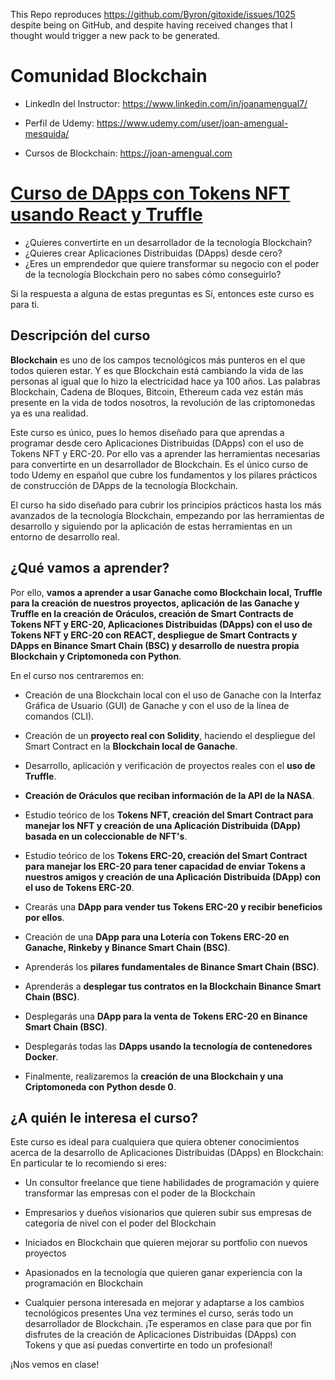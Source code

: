 This Repo reproduces https://github.com/Byron/gitoxide/issues/1025 despite being on GitHub, and despite having
received changes that I thought would trigger a new pack to be generated.

# Comunidad Blockchain 

* LinkedIn del Instructor: https://www.linkedin.com/in/joanamengual7/

* Perfil de Udemy: https://www.udemy.com/user/joan-amengual-mesquida/

* Cursos de Blockchain: https://joan-amengual.com

# [Curso de DApps con Tokens NFT usando React y Truffle](https://joan-amengual.com)

* ¿Quieres convertirte en un desarrollador de la tecnología Blockchain?
* ¿Quieres crear Aplicaciones Distribuidas (DApps) desde cero?
* ¿Eres un emprendedor que quiere transformar su negocio con el poder de la tecnología Blockchain pero no sabes cómo conseguirlo?

Si la respuesta a alguna de estas preguntas es Sí, entonces este curso es para ti.

## Descripción del curso 

**Blockchain** es uno de los campos tecnológicos más punteros en el que todos quieren estar. Y es que Blockchain está cambiando la vida de las personas al igual que lo hizo la electricidad hace ya 100 años. Las palabras Blockchain, Cadena de Bloques, Bitcoin, Ethereum cada vez están más presente en la vida de todos nosotros, la revolución de las criptomonedas ya es una realidad.

Este curso es único, pues lo hemos diseñado para que aprendas a programar desde cero Aplicaciones Distribuidas (DApps) con el uso de Tokens NFT y ERC-20. Por ello vas a aprender las herramientas necesarias para convertirte en un desarrollador de Blockchain.
Es el único curso de todo Udemy en español que cubre los fundamentos y los pilares prácticos de construcción de DApps de la tecnología Blockchain.

El curso ha sido diseñado para cubrir los principios prácticos hasta los más avanzados de la tecnología Blockchain, empezando por las herramientas de desarrollo y siguiendo por la aplicación de estas herramientas en un entorno de desarrollo real.

## ¿Qué vamos a aprender?

Por ello, **vamos a aprender a usar Ganache como Blockchain local, Truffle para la creación de nuestros proyectos, aplicación de las Ganache y Truffle en la creación de Oráculos, creación de Smart Contracts de Tokens NFT y ERC-20, Aplicaciones Distribuidas (DApps) con el uso de Tokens NFT y ERC-20 con REACT, despliegue de Smart Contracts y DApps en Binance Smart Chain (BSC) y desarrollo de nuestra propia Blockchain y Criptomoneda con Python**.

En el curso nos centraremos en:
* Creación de una Blockchain local con el uso de Ganache con la Interfaz Gráfica de Usuario (GUI) de Ganache y con el uso de la línea de comandos (CLI).

* Creación de un **proyecto real con Solidity**, haciendo el despliegue del Smart Contract en la **Blockchain local de Ganache**.

* Desarrollo, aplicación y verificación de proyectos reales con el **uso de Truffle**.

* **Creación de Oráculos que reciban información de la API de la NASA**. 

* Estudio teórico de los **Tokens NFT, creación del Smart Contract para manejar los NFT y creación de una Aplicación Distribuida (DApp) basada en un coleccionable de NFT's**.

* Estudio teórico de los **Tokens ERC-20, creación del Smart Contract para manejar los ERC-20 para tener capacidad de enviar Tokens a nuestros amigos y creación de una Aplicación Distribuida (DApp) con el uso de Tokens ERC-20**.

* Crearás una **DApp para vender tus Tokens ERC-20 y recibir beneficios por ellos**.

* Creación de una **DApp para una Lotería con Tokens ERC-20 en Ganache, Rinkeby y Binance Smart Chain (BSC)**.

* Aprenderás los **pilares fundamentales de Binance Smart Chain (BSC)**.

* Aprenderás a **desplegar tus contratos en la Blockchain Binance Smart Chain (BSC)**.

* Desplegarás una **DApp para la venta de Tokens ERC-20 en Binance Smart Chain (BSC)**.

* Desplegarás todas las **DApps usando la tecnología de contenedores Docker**.

* Finalmente, realizaremos la **creación de una Blockchain y una Criptomoneda con Python desde 0**.

## ¿A quién le interesa el curso?

Este curso es ideal para cualquiera que quiera obtener conocimientos acerca de la desarrollo de Aplicaciones Distribuidas (DApps) en Blockchain:
En particular te lo recomiendo si eres:

- Un consultor freelance que tiene habilidades de programación y quiere transformar las empresas con el poder de la Blockchain

- Empresarios y dueños visionarios que quieren subir sus empresas de categoría de nivel con el poder del Blockchain

- Iniciados en Blockchain que quieren mejorar su portfolio con nuevos proyectos

- Apasionados en la tecnología que quieren ganar experiencia con la programación en Blockchain

- Cualquier persona interesada en mejorar y adaptarse a los cambios tecnológicos presentes
Una vez termines el curso, serás todo un desarrollador de Blockchain. ¡Te esperamos en clase para que por fin disfrutes de la creación de Aplicaciones Distribuidas (DApps) con Tokens y que así puedas convertirte en todo un profesional!

¡Nos vemos en clase!
